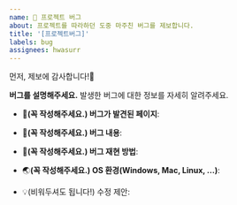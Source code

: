 ```yaml
---
name: 🐛 프로젝트 버그
about: 프로젝트를 따라하던 도중 마주친 버그를 제보합니다.
title: '[프로젝트버그]'
labels: bug
assignees: hwasurr
---
```


먼저, 제보에 감사합니다!🥰

**버그를 설명해주세요.**
발생한 버그에 대한 정보를 자세히 알려주세요.

- 🐛**(꼭 작성해주세요.) 버그가 발견된 페이지**:

- 🐞**(꼭 작성해주세요.) 버그 내용**:

- 🍉**(꼭 작성해주세요.) 버그 재현 방법**:

- 🌏**(꼭 작성해주세요.) OS 환경(Windows, Mac, Linux, ...)**:

- 💡(비워두셔도 됩니다!) 수정 제안:
